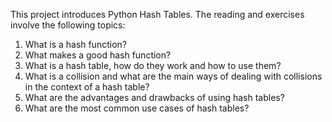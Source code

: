 This project introduces Python Hash Tables.  The reading and exercises involve the following topics:
1) What is a hash function?
2) What makes a good hash function?
3) What is a hash table, how do they work and how to use them?
4) What is a collision and what are the main ways of dealing with collisions in the context of a hash table?
5) What are the advantages and drawbacks of using hash tables?
6) What are the most common use cases of hash tables?
